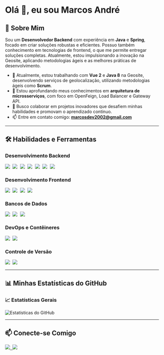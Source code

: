 # Olá 👋, eu sou Marcos André




## 🚀 Sobre Mim
Sou um **Desenvolvedor Backend** com experiência em **Java** e **Spring**, focado em criar soluções robustas e eficientes. Possuo também conhecimento em tecnologias de frontend, o que me permite entregar soluções completas. Atualmente, estou impulsionando a inovação na Geosite, aplicando metodologias ágeis e as melhores práticas de desenvolvimento.

- 🔭 Atualmente, estou trabalhando com **Vue 2** e **Java 8** na Geosite, desenvolvendo serviços de geolocalização, utilizando metodologias ágeis como **Scrum**.
- 🌱 Estou aprofundando meus conhecimentos em **arquitetura de microsserviços**, com foco em OpenFeign, Load Balancer e Gateway API.
- 👯 Busco colaborar em projetos inovadores que desafiem minhas habilidades e promovam o aprendizado contínuo.
- 📫 Entre em contato comigo: **marcosdev2002@gmail.com**

---



## 🛠️ Habilidades e Ferramentas

### Desenvolvimento Backend
<kbd> <img src="https://img.shields.io/badge/Java-007396?style=for-the-badge&logo=java&logoColor=white" /> </kbd>
<kbd> <img src="https://img.shields.io/badge/Spring-6DB33F?style=for-the-badge&logo=spring&logoColor=white" /> </kbd>
<kbd> <img src="https://img.shields.io/badge/Spring%20Boot-6DB33F?style=for-the-badge&logo=springboot&logoColor=white" /> </kbd>
<kbd> <img src="https://img.shields.io/badge/Spring%20Security-6DB33F?style=for-the-badge&logo=springsecurity&logoColor=white" /> </kbd>
<kbd> <img src="https://img.shields.io/badge/Spring%20Cloud-6DB33F?style=for-the-badge&logo=springcloud&logoColor=white" /> </kbd>
<kbd> <img src="https://img.shields.io/badge/RabbitMQ-FF6600?style=for-the-badge&logo=rabbitmq&logoColor=white" /> </kbd>
<kbd> <img src="https://img.shields.io/badge/Kafka-231F20?style=for-the-badge&logo=apachekafka&logoColor=white" /> </kbd>

### Desenvolvimento Frontend
<kbd> <img src="https://img.shields.io/badge/Vue.js-4FC08D?style=for-the-badge&logo=vue.js&logoColor=white" /> </kbd>
<kbd> <img src="https://img.shields.io/badge/JavaScript-F7DF1E?style=for-the-badge&logo=javascript&logoColor=black" /> </kbd>
<kbd> <img src="https://img.shields.io/badge/HTML5-E34F26?style=for-the-badge&logo=html5&logoColor=white" /> </kbd>
<kbd> <img src="https://img.shields.io/badge/CSS3-1572B6?style=for-the-badge&logo=css3&logoColor=white" /> </kbd>

### Bancos de Dados
<kbd> <img src="https://img.shields.io/badge/PostgreSQL-316192?style=for-the-badge&logo=postgresql&logoColor=white" /> </kbd>
<kbd> <img src="https://img.shields.io/badge/MySQL-4479A1?style=for-the-badge&logo=mysql&logoColor=white" /> </kbd>
<kbd> <img src="https://img.shields.io/badge/Oracle-F80000?style=for-the-badge&logo=oracle&logoColor=white" /> </kbd>

### DevOps e Contêineres
<kbd> <img src="https://img.shields.io/badge/Docker-2496ED?style=for-the-badge&logo=docker&logoColor=white" /> </kbd>
<kbd> <img src="https://img.shields.io/badge/Jenkins-2C526F?style=for-the-badge&logo=jenkins&logoColor=white" /> </kbd>

### Controle de Versão
<kbd> <img src="https://img.shields.io/badge/Git-F05032?style=for-the-badge&logo=git&logoColor=white" /> </kbd>
<kbd> <img src="https://img.shields.io/badge/GitHub-181717?style=for-the-badge&logo=github&logoColor=white" /> </kbd>

---



## 📊 Minhas Estatísticas do GitHub

### 📈 Estatísticas Gerais
![Estatísticas do GitHub](https://github-readme-stats.vercel.app/api?username=devopMarkz&show_icons=true&theme=dark&count_private=true)


---



## 📫 Conecte-se Comigo
<kbd> <a href="https://www.linkedin.com/in/marcos-andr%C3%A9-costa-da-silva-51807625a" target="_blank"> <img src="https://img.shields.io/badge/LinkedIn-0077B5?style=for-the-badge&logo=linkedin&logoColor=white" /> </a> </kbd>
<kbd> <a href="mailto:marcosdev2002@gmail.com"> <img src="https://img.shields.io/badge/Email-D14836?style=for-the-badge&logo=gmail&logoColor=white" /> </a> </kbd>


